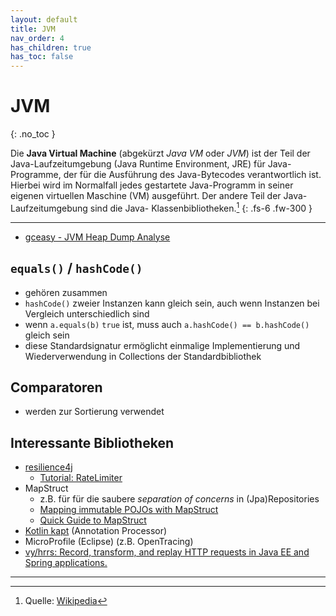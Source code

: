 ```yaml
---
layout: default
title: JVM
nav_order: 4
has_children: true
has_toc: false
---
```


# JVM
{: .no_toc }

Die **Java Virtual Machine** (abgekürzt _Java VM_ oder _JVM_) ist der Teil der 
Java-Laufzeitumgebung (Java Runtime Environment, JRE) für Java-Programme, der 
für die Ausführung des Java-Bytecodes verantwortlich ist. Hierbei wird im 
Normalfall jedes gestartete Java-Programm in seiner eigenen virtuellen Maschine 
(VM) ausgeführt. Der andere Teil der Java-Laufzeitumgebung sind die Java-
Klassenbibliotheken.[^1]
{: .fs-6 .fw-300 }

---

* [gceasy - JVM Heap Dump Analyse](https://gceasy.io)

## `equals()` / `hashCode()`

* gehören zusammen
* `hashCode()` zweier Instanzen kann gleich sein, auch wenn Instanzen bei 
   Vergleich unterschiedlich sind
* wenn `a.equals(b)` `true` ist, muss auch `a.hashCode() == b.hashCode()` gleich
  sein
* diese Standardsignatur ermöglicht einmalige Implementierung und 
  Wiederverwendung in Collections der Standardbibliothek

## Comparatoren

* werden zur Sortierung verwendet

## Interessante Bibliotheken

* [resilience4j](https://resilience4j.readme.io)
  * [Tutorial: RateLimiter](https://reflectoring.io/rate-limiting-with-resilience4j/#tune-client-side-and-server-side-rate-limiters)
* MapStruct
  * z.B. für für die saubere _separation of concerns_ in (Jpa)Repositories
  * [Mapping immutable POJOs with MapStruct](https://medium.com/trabe/mapping-immutable-pojos-with-mapstruct-3f0bf4627fbc)
  * [Quick Guide to MapStruct](https://www.baeldung.com/mapstruct)
* [Kotlin kapt](https://kotlinlang.org/docs/kapt.html) (Annotation Processor)
* MicroProfile (Eclipse) (z.B. OpenTracing)
* [vy/hrrs: Record, transform, and replay HTTP requests in Java EE and Spring applications.](https://github.com/vy/hrrs)

---

[^1]: Quelle: [Wikipedia](https://de.wikipedia.org/wiki/Java_Virtual_Machine)
